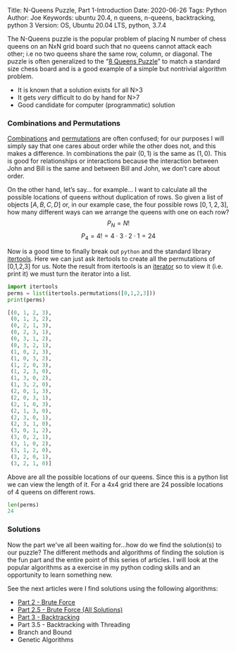 Title: N-Queens Puzzle, Part 1-Introduction
Date: 2020-06-26
Tags: Python
Author: Joe
Keywords: ubuntu 20.4, n queens, n-queens, backtracking, python 3
Version: OS, Ubuntu 20.04 LTS, python, 3.7.4

The N-Queens puzzle is the popular problem of placing N number of chess queens on an NxN grid board such that no queens cannot attack each other; i.e no two queens share the same row, column, or diagonal. The puzzle is often generalized to the “[8 Queens Puzzle](https://en.wikipedia.org/wiki/Eight_queens_puzzle)” to match a standard size chess board and is a good example of a simple but nontrivial algorithm problem. 

* It is known that a solution exists for all N>3
* It gets *very* difficult to do by hand for N>7
* Good candidate for computer (programmatic) solution

### Combinations and Permutations

[Combinations](https://en.wikipedia.org/wiki/Combination) and [permutations](https://en.wikipedia.org/wiki/Permutation) are often confused; for our purposes I will simply say that one cares about order while the other does not, and this makes a difference. In combinations the pair $(0,1)$ is the same as $(1,0)$. This is good for relationships or interactions because the interaction between John and Bill is the same and between Bill and John, we don’t care about order. 

On the other hand, let’s say… for example… I want to calculate all the possible locations of queens without duplication of rows. So given a list of objects $[A,B,C,D]$ or, in our example case, the four possible rows $[0,1,2,3]$, how many different ways can we arrange the queens with one on each row?
$$ P_N = N! $$
$$ P_4 = 4!= 4 \cdot 3 \cdot 2 \cdot 1 = 24$$

Now is a good time to finally break out `python` and the standard library [itertools](https://docs.python.org/2/library/itertools.html). Here we can just ask itertools to create all the permutations of [0,1,2,3] for us. Note the result from itertools is an [iterator](https://www.geeksforgeeks.org/iterators-in-python/) so to view it (i.e. print it) we must turn the iterator into a list.
```python
import itertools
perms = list(itertools.permutations([0,1,2,3]))
print(perms)

[(0, 1, 2, 3),
 (0, 1, 3, 2),
 (0, 2, 1, 3),
 (0, 2, 3, 1),
 (0, 3, 1, 2),
 (0, 3, 2, 1),
 (1, 0, 2, 3),
 (1, 0, 3, 2),
 (1, 2, 0, 3),
 (1, 2, 3, 0),
 (1, 3, 0, 2),
 (1, 3, 2, 0),
 (2, 0, 1, 3),
 (2, 0, 3, 1),
 (2, 1, 0, 3),
 (2, 1, 3, 0),
 (2, 3, 0, 1),
 (2, 3, 1, 0),
 (3, 0, 1, 2),
 (3, 0, 2, 1),
 (3, 1, 0, 2),
 (3, 1, 2, 0),
 (3, 2, 0, 1),
 (3, 2, 1, 0)]
```
Above are all the possible locations of our queens. Since this is a python list we can view the length of it. For a 4x4 grid there are 24 possible locations of 4 queens on different rows.
```python
len(perms)
24
```
### Solutions

Now the part we've all been waiting for...how do we find the solution(s) to our puzzle? The different methods and algorithms of finding the solution is the fun part and the entire point of this series of articles. I will look at the popular algorithms as a exercise in my python coding skills and an opportunity to learn something new. 

See the next articles were I find solutions using the following algorithms:

- [Part 2 - Brute Force](n-queens-puzzle-part-2-brute-force-algorithm.html)
- [Part 2.5 - Brute Force (All Solutions)](n-queens-puzzle-part-25-brute-force-algorithm-all-solutions.html)
- [Part 3 - Backtracking](n-queens-puzzle-part-3-backtracking-algorithm-all-solutions.html)
- Part 3.5 - Backtracking with Threading
- Branch and Bound
- Genetic Algorithms